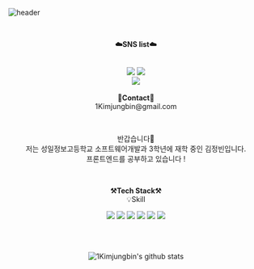 ![header](https://capsule-render.vercel.app/api?type=waving&color=FFFFFF&height=300&section=header&text=welcome&fontSize=90&animation=fadeIn&fontAlignY=38&desc=1Kimjungbin's%20GitHub%20Profile&descAlignY=51&descAlign=62)

<br>

<p align="center">
    <Strong>☁️SNS list☁️</Strong><br><br>
    <div id="logo" align="center">
    <a href="https://www.instagram.com/kxx_jb/" target="_blank"><img src="https://img.shields.io/badge/Instagram-E4405F?style=flat-square&logo=Instagram&logoColor=white"></a>
        <a href="https://far-lightyear-a2b.notion.site/1Kimjungbin-s-Notion-6ba5870506d04cc7ab8c046ba7087f8a" target="_blank"><img src="https://img.shields.io/badge/Notion-FFFFFF?style=flat-square&logo=Notion&logoColor=black"></a>
    <br>
   <a href="https://hits.seeyoufarm.com"><img src="https://hits.seeyoufarm.com/api/count/incr/badge.svg?url=https%3A%2F%2Fgithub.com%2F1kimjungbin%2Fhit-counter&count_bg=%2379C83D&title_bg=%23555555&icon=&icon_color=%23E7E7E7&title=hits&edge_flat=false"/></a>
<br><br>
<Strong align="center">📧Contact📧</Strong><br>1Kimjungbin@gmail.com<br>
</p>
</div>
<br>

<p align="center">
반갑습니다👐<br>
저는 성일정보고등학교 소프트웨어개발과 3학년에 재학 중인 김정빈입니다.<br>
프론트엔드를 공부하고 있습니다 !<br>
</p>

<br>

<p align="center">
    <Strong>⚒️Tech Stack⚒️</Strong><br>
    💡Skill
</p>

<p align="center" display="inline-block">
  <img src="https://img.shields.io/badge/JAVA-007396?style=for-the-badge&logo=java&logoColor=white"> 
    <img src="https://img.shields.io/badge/OracleSQL-6DB33F?style=for-the-badge&logo=oracle&logoColor=white">
    <img src="https://img.shields.io/badge/html-E34F26?style=for-the-badge&logo=html5&logoColor=white">
    <img src="https://img.shields.io/badge/javascript-F7DF1E?style=for-the-badge&logo=javascript&logoColor=black">
  <img src="https://img.shields.io/badge/css-1572B6?style=for-the-badge&logo=css3&logoColor=white">
    <img src="https://img.shields.io/badge/Kotlin-4479A1?style=for-the-badge&logo=Kotlin&logoColor=white">
</p><br>


<br>

<div align=center>

![1Kimjungbin's github stats](https://github-readme-stats.vercel.app/api?username=1Kimjungbin&show_icons=true)

